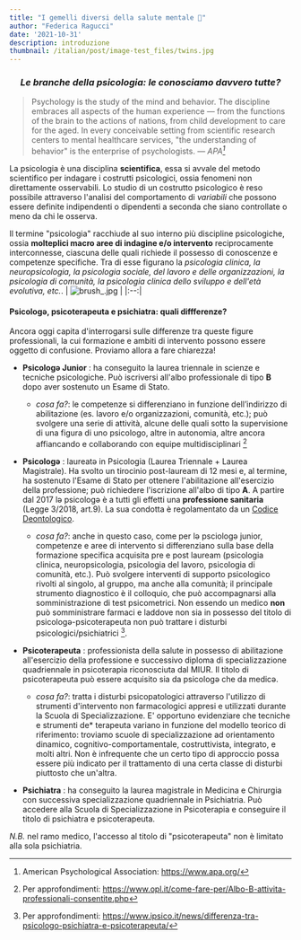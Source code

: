 ```yaml
---
title: "I gemelli diversi della salute mentale 👬"
author: "Federica Ragucci"
date: '2021-10-31'
description: introduzione
thumbnail: /italian/post/image-test_files/twins.jpg
---
```


<h3><center><em>Le branche della psicologia: le conosciamo davvero tutte?</center></em></h3>  

> Psychology is the study of the mind and behavior. The discipline embraces all aspects of the human experience — from the functions of the brain to the actions of nations, from child development to care for the aged. In every conceivable setting from scientific research centers to mental healthcare services, "the understanding of behavior" is the enterprise of <bold>psychologists</bold>.
— <cite>APA[^1]</cite>

La psicologia è una disciplina __scientifica__, essa si avvale del metodo scientifico per indagare i costrutti psicologici, ossia fenomeni non direttamente osservabili. Lo studio di un costrutto psicologico è reso possibile attraverso l'analisi del comportamento di _variabili_ che possono essere definite indipendenti o dipendenti a seconda che siano controllate o meno da chi le osserva.

Il termine "psicologia" racchiude al suo interno più discipline psicologiche, ossia __molteplici macro aree di indagine e/o intervento__ reciprocamente interconnesse, ciascuna delle quali richiede il possesso di conoscenze e competenze specifiche. Tra di esse figurano la _psicologia clinica, la neuropsicologia, la psicologia sociale, del lavoro e delle organizzazioni, la psicologia di comunità, la psicologia clinica dello sviluppo e dell'età evolutiva, etc._.
| ![brush_.jpg](/italian/post/image-test_files/brush_.jpg) | 
|:--:| 

<bold><h4>Psicologǝ, psicoterapeuta e psichiatra: quali diffferenze?</h4></bold>

Ancora oggi capita d'interrogarsi sulle differenze tra queste figure professionali, la cui formazione e ambiti di intervento possono essere oggetto di confusione. Proviamo allora a fare chiarezza!

* <strong>Psicologə Junior</strong> : ha conseguito la laurea triennale in scienze e tecniche psicologiche. Può iscriversi all'albo professionale di tipo **B** dopo aver sostenuto un Esame di Stato.
  - <em>cosa fa?</em>: le competenze si differenziano in funzione dell’indirizzo di abilitazione (es. lavoro e/o organizzazioni, comunità, etc.); può svolgere una serie di attività, alcune delle quali sotto la supervisione di una figura di uno psicologo, altre in autonomia, altre ancora affiancando e collaborando con equipe multidisciplinari [^2]

* <strong>Psicologə</strong> : laureatǝ in Psicologia (Laurea Triennale + Laurea Magistrale). Ha svolto un tirocinio post-lauream di 12 mesi e, al termine, ha sostenuto l'Esame di Stato per ottenere l'abilitazione all'esercizio della professione; può richiedere l'iscrizione all'albo di tipo **A**. A partire dal 2017 lə psicologə è a tutti gli effetti una **professione sanitaria** (Legge 3/2018, art.9). La sua condotta è regolamentato da un [Codice Deontologico](https://www.psy.it/codice-deontologico-degli-psicologi-italiani).
  - <em>cosa fa?</em>: anche in questo caso, come per lə psciologə junior, competenze e aree di intervento si differenziano sulla base della formazione specifica acquisita pre e post lauream (psicologia clinica, neuropsicologia, psicologia del lavoro, psicologia di comunità, etc.). Può svolgere interventi di supporto psicologico rivolti al singolo, al gruppo, ma anche alla comunità; il principale strumento diagnostico è il colloquio, che può accompagnarsi alla somministrazione di test psicometrici. Non essendo un medico **non** può somministrare farmaci e laddove non sia in possesso del titolo di psicologə-psicoterapeuta non può trattare i disturbi psicologici/psichiatrici [^3].

* <strong>Psicoterapeuta</strong> : professionista della salute in possesso di abilitazione all'esercizio della professione e successivo diploma di specializzazione quadriennale in psicoterapia riconosciuta dal MIUR. Il titolo di psicoterapeuta può essere acquisito sia da psicologə che da medicə.
  - <em>cosa fa?</em>: tratta i disturbi psicopatologici attraverso l'utilizzo di strumenti d'intervento non farmacologici appresi e utilizzati durante la Scuola di Specializzazione. E' opportuno evidenziare che tecniche e strumenti de* terapeuta variano in funzione del modello teorico di riferimento: troviamo scuole di specializzazione ad orientamento dinamico, cognitivo-comportamentale, costruttivista, integrato, e molti altri. Non è infrequente che un certo tipo di approccio possa essere più indicato per il trattamento di una certa classe di disturbi piuttosto che un'altra.
  
* <strong>Psichiatra</strong> : ha conseguito la laurea magistrale in Medicina e Chirurgia con successiva specializzazione quadriennale in Psichiatria. Può accedere alla Scuola di Specializzazione in Psicoterapia e conseguire il titolo di psichiatra e psicoterapeuta.

*N.B.* nel ramo medico, l'accesso al titolo di "psicoterapeuta" non è limitato alla sola psichiatria.


[^1]: American Psychological Association: https://www.apa.org/
[^2]: Per approfondimenti: https://www.opl.it/come-fare-per/Albo-B-attivita-professionali-consentite.php
[^3]: Per approfondimenti: https://www.ipsico.it/news/differenza-tra-psicologo-psichiatra-e-psicoterapeuta/